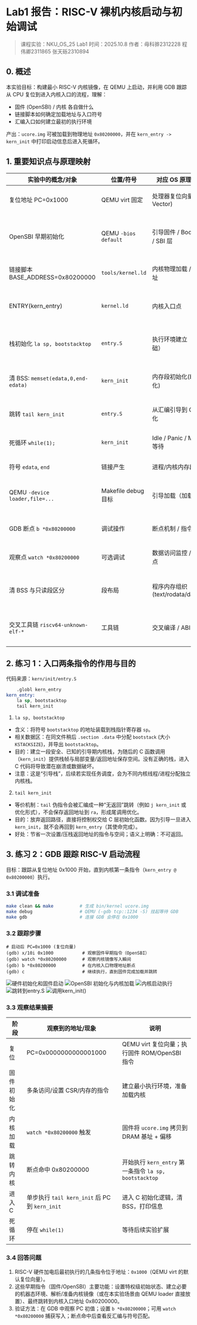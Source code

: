 # Lab1 报告：RISC-V 裸机内核启动与初始调试

> 课程实验：NKU_OS_25  Lab1
> 时间：2025.10.8  作者：毋科骅2312228 程伟卿2311865 张天砾2310894

## 0. 概述
本实验目标：构建最小 RISC-V 内核镜像，在 QEMU 上启动，并利用 GDB 跟踪从 CPU 复位到进入内核入口的流程，理解：
- 固件 (OpenSBI) / 内核 各自做什么
- 链接脚本如何确定加载地址与入口符号
- 汇编入口如何建立最初的执行环境

产出：`ucore.img` 可被加载到物理地址 `0x80200000`，并在 `kern_entry -> kern_init` 中打印启动信息后进入死循环。

## 1. 重要知识点与原理映射
| 实验中的概念/对象 | 位置/符号 | 对应 OS 原理知识点 | 关系 / 差异 / 说明 |
|------------------|-----------|--------------------|--------------------|
| 复位地址 PC=0x1000 | QEMU virt 固定 | 处理器复位向量 (Reset Vector) | 真实硬件由芯片定义；本实验用模拟固定值 0x1000 |
| OpenSBI 早期初始化 | QEMU `-bios default` | 引导固件 / Bootloader / SBI 层 | 真机多阶段 (ROM -> FSBL -> SBI/Bootloader)；实验简化为单阶段固件 |
| 链接脚本 BASE_ADDRESS=0x80200000 | `tools/kernel.ld` | 内核物理加载 / 链接地址 | 通过链接脚本决定节布局，需与加载器/设备树约定一致 |
| ENTRY(kern_entry) | `kernel.ld` | 内核入口点 | 告诉链接器与调试器程序起始符号；最终跳转由固件完成 |
| 栈初始化 `la sp, bootstacktop` | `entry.S` | 执行环境建立（栈帧基础） | 早期必须先有安全栈空间；与高层线程/进程栈不同，仅是“引导栈” |
| 清 BSS: `memset(edata,0,end-edata)` | `kern_init` | 内存段初始化(BSS 零化) | C 语言环境要求的标准步骤；通常由 C 运行时或启动代码负责 |
| 跳转 `tail kern_init` | `entry.S` | 从汇编引导到 C 主初始化 | `tail` 为优化形式 (不保留返回地址)；无返回路径 |
| 死循环 `while(1);` | `kern_init` | Idle / Panic / Monitor 等待 | 实验阶段用死循环代替后续调度/事件循环 |
| 符号 `edata`, `end` | 链接产生 | 进程/内核内存段边界 | 由链接器提供，辅助运行时初始化 |
| QEMU `-device loader,file=...` | Makefile debug 目标 | 引导加载（加载器） | 真实系统可能由 Bootloader 解析 ELF；此处直接搬运二进制到内存 |
| GDB 断点 `b *0x80200000` | 调试操作 | 断点机制 / 指令替换 | 通过插入 trap 指令模拟断点；帮助定位内核第一条指令 |
| 观察点 `watch *0x80200000` | 可选调试 | 数据访问监控 / 硬件断点 | 捕捉固件将镜像写入内存的瞬间；受限于硬件断点数 |
| 清 BSS 与只读段区分 | 段布局 | 程序内存组织 (text/rodata/data/bss) | 内核与用户态程序在该层面概念一致；后续会扩展到分页/保护 |
| 交叉工具链 `riscv64-unknown-elf-*` | 工具链 | 交叉编译 / ABI | 针对裸机环境 (no glibc)；与 Linux 用户空间工具链不同 |


## 2. 练习 1：入口两条指令的作用与目的
代码来源：`kern/init/entry.S`
```asm
    .globl kern_entry
kern_entry:
    la sp, bootstacktop
    tail kern_init
```

1) `la sp, bootstacktop`
- 含义：将符号 `bootstacktop` 的地址装载到栈指针寄存器 `sp`。
- 相关数据区：在同文件稍后 `.section .data` 中分配 `bootstack` (大小 `KSTACKSIZE`)，并导出 `bootstacktop`。
- 目的：建立一段安全、已知的引导期内核栈，为随后的 C 函数调用（`kern_init`）提供栈帧与局部变量/返回地址保存空间。没有正确的栈，进入 C 代码将导致潜在崩溃或数据破坏。
- 注意：这是“引导栈”，后续若实现任务调度，会为不同内核线程/进程分配独立内核栈。

2) `tail kern_init`
- 等价机制：`tail` 伪指令会被汇编成一种“无返回”跳转（例如 `j kern_init` 或优化形式），不会保存返回地址到 `ra`，形成尾调用优化。
- 目的：放弃返回路径，直接将控制权交给 C 层初始化函数。因为引导一旦进入 `kern_init`，就不会再回到 `kern_entry`（其使命完成）。
- 好处：节省一次设置/压栈返回地址的指令与空间；语义上明确：不可返回。

## 3. 练习 2：GDB 跟踪 RISC-V 启动流程
目标：跟踪从复位地址 0x1000 开始，直到内核第一条指令（`kern_entry @ 0x80200000`）执行。

### 3.1 调试准备
```bash
make clean && make          # 生成 bin/kernel ucore.img
make debug                  # QEMU (-gdb tcp::1234 -S) 挂起等待 GDB
make gdb                    # 连接 GDB 会停在 0x1000
```

### 3.2 跟踪步骤
```gdb
# 启动后 PC=0x1000 (复位向量)
(gdb) x/10i 0x1000           # 观察固件早期指令（OpenSBI）
(gdb) watch *0x80200000      # 观察内核镜像写入瞬间
(gdb) b *0x80200000          # 在内核入口物理地址断点
(gdb) c                      # 继续执行，直到固件完成加载并跳转
```
![硬件初始化和固件启动](labcode/lab1/imgs/1.1.png)
![OpenSBI 初始化与内核加载](labcode/lab1/imgs/1.2.png)
![内核启动执行](labcode/lab1/imgs/1.3.png)
![跳转到entry.S ](labcode/lab1/imgs/1.4.png)
![调用kern_init()](labcode/lab1/imgs/1.5.png)
### 3.3 观察结果摘要
| 阶段 | 观察到的地址/现象 | 说明 |
|------|------------------|------|
| 复位 | PC=0x0000000000001000 | QEMU virt 复位向量；执行固件 ROM/OpenSBI 指令 |
| 固件初始化 | 多条访问/设置 CSR/内存的指令 | 建立最小执行环境，准备加载内核 |
| 内核加载 | `watch *0x80200000` 触发  | 固件将 `ucore.img` 拷贝到 DRAM 基址 + 偏移 |
| 跳转内核 | 断点命中 0x80200000 | 开始执行 `kern_entry` 第一条指令 `la sp, bootstacktop` |
| 进入 C | 单步执行 `tail kern_init` 后 PC 到 `kern_init` | 进入 C 初始化逻辑，清 BSS，打印信息 |
| 死循环 | 停在 `while(1)` | 等待后续实验扩展 |

### 3.4 回答问题
1) RISC-V 硬件加电后最初执行的几条指令位于地址：`0x1000`（QEMU virt 的默认复位向量）。
2) 这些早期指令（固件/OpenSBI）主要功能：设置特权级初始状态、建立必要的机器态环境、解析/准备内核镜像（或在本实验场景由 QEMU loader 直接放置）、最终跳转到内核入口地址 0x80200000。
3) 验证方法：在 GDB 中观察 PC 初值；设置 `b *0x80200000`；可用 `watch *0x80200000` 捕获写入；断点命中后查看反汇编与符号匹配。





 
